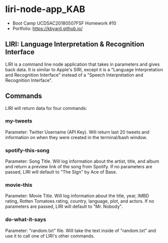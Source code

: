 # liri-node-app_KAB
* Boot Camp UCDSAC20180507FSF Homework #10
* Portfolio: https://kbyard.github.io/

## LIRI: Language Interpretation & Recognition Interface
LIRI is a command line node application that takes in parameters and gives back data. It is similar to Apple's SIRI, except it is a "Language Interpretation and Recognition Interface" instead of a "Speech Interpretation and Recognition Interface".

## Commands
LIRI will return data for four commands:

### my-tweets
Parameter: Twitter Username (API Key). Will return last 20 tweets and information on when they were created in the terminal/bash window.

### spotify-this-song
Parameter: Song Title. Will log information about the artist, title, and album and return a preview link of the song from Spotify. If no parameters are passed, LIRI will default to "The Sign" by Ace of Base.

### movie-this
Parameter: Movie Title. Will log information about the title, year, IMBD rating, Rotten Tomatoes rating, country, language, plot, and actors. If no parameters are passed, LIRI will default to "Mr. Nobody".

### do-what-it-says
Parameter: "random.txt" file. Will take the text inside of "random.txt" and use it to call one of LIRI's other commands.